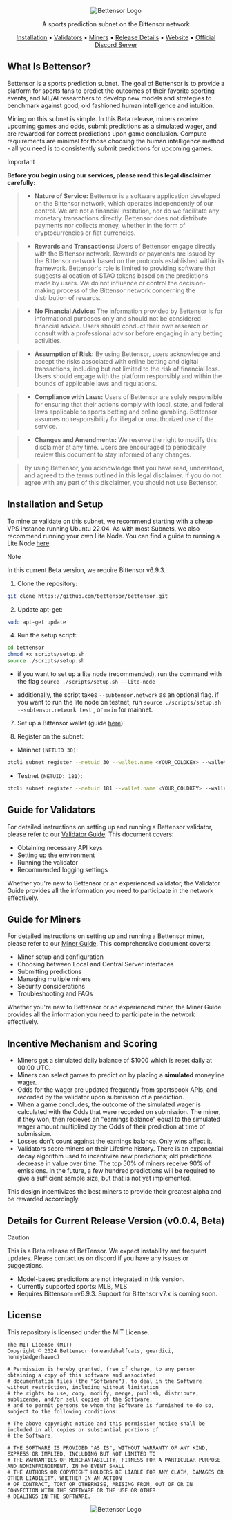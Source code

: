 <div align="center">

![Bettensor Logo](./docs/assets/bettensor-twitter-header.jpg) 





A sports prediction subnet on the Bittensor network

[Installation](#installation-and-setup) • [Validators](#guide-for-validators) • [Miners](#guide-for-miners) • [Release Details](#details-for-current-release-version-v001-beta) • [Website](https://bettensor.com) • [Official Discord Server](https://discord.gg/YVyVHHEd) 

</div>

## What Is Bettensor?

Bettensor is a sports prediction subnet. The goal of Bettensor is to provide a platform for sports fans to predict the outcomes of their favorite sporting events, and ML/AI researchers to develop new models and strategies to benchmark against good, old fashioned human intelligence and intuition. 

Mining on this subnet is simple. In this Beta release, miners receive upcoming games and odds, submit predictions as a simulated wager, and are rewarded for correct predictions upon game conclusion. Compute requirements are minimal for those choosing the human intelligence method - all you need is to consistently submit predictions for upcoming games.



> [!IMPORTANT]
> **Before you begin using our services, please read this legal disclaimer carefully:**

>- **Nature of Service:** Bettensor is a software application developed on the Bittensor network, which operates independently of our control. We are not a financial institution, nor do we facilitate any monetary transactions directly. Bettensor does not distribute payments nor collects money, whether in the form of cryptocurrencies or fiat currencies.

>- **Rewards and Transactions:** Users of Bettensor engage directly with the Bittensor network. Rewards or payments are issued by the Bittensor network based on the protocols established within its framework. Bettensor's role is limited to providing software that suggests allocation of $TAO tokens based on the predictions made by users. We do not influence or control the decision-making process of the Bittensor network concerning the distribution of rewards.

>- **No Financial Advice:** The information provided by Bettensor is for informational purposes only and should not be considered financial advice. Users should conduct their own research or consult with a professional advisor before engaging in any betting activities.

>- **Assumption of Risk:** By using Bettensor, users acknowledge and accept the risks associated with online betting and digital transactions, including but not limited to the risk of financial loss. Users should engage with the platform responsibly and within the bounds of applicable laws and regulations.

>- **Compliance with Laws:** Users of Bettensor are solely responsible for ensuring that their actions comply with local, state, and federal laws applicable to sports betting and online gambling. Bettensor assumes no responsibility for illegal or unauthorized use of the service.

>- **Changes and Amendments:** We reserve the right to modify this disclaimer at any time. Users are encouraged to periodically review this document to stay informed of any changes.

>By using Bettensor, you acknowledge that you have read, understood, and agreed to the terms outlined in this legal disclaimer. If you do not agree with any part of this disclaimer, you should not use Bettensor.


## Installation and Setup

To mine or validate on this subnet, we recommend starting with a cheap VPS instance running Ubuntu 22.04. As with most Subnets, we also recommend running your own Lite Node. You can find a guide to running a Lite Node [here](https://docs.bittensor.com/subtensor-nodes/). 

>[!NOTE]
>In this current Beta version, we require Bittensor v6.9.3.

1. Clone the repository:
```bash
git clone https://github.com/bettensor/bettensor.git
```

2. Update apt-get:
```bash
sudo apt-get update
```

4. Run the setup script:
```bash
cd bettensor
chmod +x scripts/setup.sh
source ./scripts/setup.sh
```
   - if you want to set up a lite node (recommended), run the command with the flag `source ./scripts/setup.sh --lite-node`

   - additionally, the script takes `--subtensor.network` as an optional flag. if you want to run the lite node on testnet, run `source ./scripts/setup.sh --subtensor.network test` , or `main` for mainnet.

7. Set up a Bittensor wallet (guide [here](https://docs.bittensor.com/getting-started/wallets)).

8. Register on the subnet:

- Mainnet `(NETUID 30)`:

 ```bash
btcli subnet register --netuid 30 --wallet.name <YOUR_COLDKEY> --wallet.hotkey <YOUR_HOTKEY>
 ```
- Testnet `(NETUID: 181)`:

 ```bash
btcli subnet register --netuid 181 --wallet.name <YOUR_COLDKEY> --wallet.hotkey <YOUR_HOTKEY> --subtensor.network test
 ```




## Guide for Validators

For detailed instructions on setting up and running a Bettensor validator, please refer to our [Validator Guide](docs/validating.md). This document covers:

- Obtaining necessary API keys
- Setting up the environment
- Running the validator
- Recommended logging settings

Whether you're new to Bettensor or an experienced validator, the Validator Guide provides all the information you need to participate in the network effectively.




## Guide for Miners

For detailed instructions on setting up and running a Bettensor miner, please refer to our [Miner Guide](docs/mining.md). This comprehensive document covers:

- Miner setup and configuration
- Choosing between Local and Central Server interfaces
- Submitting predictions
- Managing multiple miners
- Security considerations
- Troubleshooting and FAQs

Whether you're new to Bettensor or an experienced miner, the Miner Guide provides all the information you need to participate in the network effectively.




## Incentive Mechanism and Scoring
- Miners get a simulated daily balance of $1000 which is reset daily at 00:00 UTC. 
- Miners can select games to predict on by placing a **simulated** moneyline wager. 
- Odds for the wager are updated frequently from sportsbook APIs, and recorded by the validator upon submission of a prediction.
- When a game concludes, the outcome of the simulated wager is calculated with the Odds that were recorded on submission. The miner, if they won, then recieves an "earnings balance" equal to the simulated wager amount multiplied by the Odds of their prediction at time of submission.
- Losses don't count against the earnings balance. Only wins affect it.
- Validators score miners on their Lifetime history. There is an exponential decay algorithm used to incentivize new predictions; old predictions decrease in value over time. The top 50% of miners receive 90% of emissions. In the future, a few hundred predictions will be required to give a sufficient sample size, but that is not yet implemented.

This design incentivizes the best miners to provide their greatest alpha and be rewarded accordingly.


## Details for Current Release Version (v0.0.4, Beta)

>[!CAUTION]
>This is a Beta release of BetTensor. We expect instability and frequent updates. Please contact us on discord if you have any issues or suggestions.

- Model-based predictions are not integrated in this version. 
- Currently supported sports: MLB, MLS
- Requires Bittensor==v6.9.3. Support for Bittensor v7.x is coming soon.





## License

This repository is licensed under the MIT License.

```text
The MIT License (MIT)
Copyright © 2024 Bettensor (oneandahalfcats, geardici, honeybadgerhavoc)

# Permission is hereby granted, free of charge, to any person obtaining a copy of this software and associated
# documentation files (the "Software"), to deal in the Software without restriction, including without limitation
# the rights to use, copy, modify, merge, publish, distribute, sublicense, and/or sell copies of the Software,
# and to permit persons to whom the Software is furnished to do so, subject to the following conditions:

# The above copyright notice and this permission notice shall be included in all copies or substantial portions of
# the Software.

# THE SOFTWARE IS PROVIDED "AS IS", WITHOUT WARRANTY OF ANY KIND, EXPRESS OR IMPLIED, INCLUDING BUT NOT LIMITED TO
# THE WARRANTIES OF MERCHANTABILITY, FITNESS FOR A PARTICULAR PURPOSE AND NONINFRINGEMENT. IN NO EVENT SHALL
# THE AUTHORS OR COPYRIGHT HOLDERS BE LIABLE FOR ANY CLAIM, DAMAGES OR OTHER LIABILITY, WHETHER IN AN ACTION
# OF CONTRACT, TORT OR OTHERWISE, ARISING FROM, OUT OF OR IN CONNECTION WITH THE SOFTWARE OR THE USE OR OTHER
# DEALINGS IN THE SOFTWARE.
```
<div align="center">

![Bettensor Logo](./docs/assets/bettensor_spin_animation.gif) 
</div>